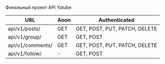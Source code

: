 Финальный проект API Yatube

URL | Anon | Authenticated
------------ | ------------- | -------------
api/v1/posts/ | GET | GET, POST, PUT, PATCH, DELETE
api/v1/group/ | GET | GET, POST
api/v1/comments/ | GET | GET, POST, PUT, PATCH, DELETE
api/v1/follow/ | - | GET, POST
